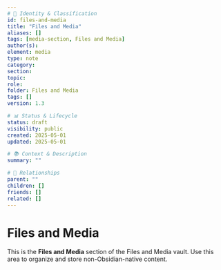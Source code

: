 ```yaml
---
# 📄 Identity & Classification
id: files-and-media
title: "Files and Media"
aliases: []
tags: [media-section, Files and Media]
author(s):
element: media
type: note
category:
section:
topic:
role:
folder: Files and Media
tags: []
version: 1.3

# 📊 Status & Lifecycle
status: draft
visibility: public
created: 2025-05-01
updated: 2025-05-01

# 📚 Context & Description
summary: ""

# 🧱 Relationships
parent: ""
children: []
friends: []
related: []
---
```


# Files and Media

This is the **Files and Media** section of the Files and Media vault.
Use this area to organize and store non-Obsidian-native content.
